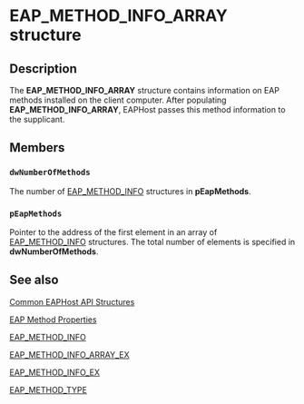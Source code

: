 # EAP_METHOD_INFO_ARRAY structure

## Description

The **EAP_METHOD_INFO_ARRAY** structure contains information on EAP methods installed on the client computer. After populating **EAP_METHOD_INFO_ARRAY**, EAPHost passes this method information to the supplicant.

## Members

### `dwNumberOfMethods`

The number of [EAP_METHOD_INFO](https://learn.microsoft.com/windows/desktop/api/eaptypes/ns-eaptypes-eap_method_info) structures in **pEapMethods**.

### `pEapMethods`

Pointer to the address of the first element in an array of [EAP_METHOD_INFO](https://learn.microsoft.com/windows/desktop/api/eaptypes/ns-eaptypes-eap_method_info) structures. The total number of elements is specified in **dwNumberOfMethods**.

## See also

[Common EAPHost API Structures](https://learn.microsoft.com/windows/win32/eaphost/common-eap-host-api-structures)

[EAP Method Properties](https://learn.microsoft.com/windows/win32/eaphost/eap-method-properties)

[EAP_METHOD_INFO](https://learn.microsoft.com/windows/desktop/api/eaptypes/ns-eaptypes-eap_method_info)

[EAP_METHOD_INFO_ARRAY_EX](https://learn.microsoft.com/windows/desktop/api/eaptypes/ns-eaptypes-eap_method_info_array_ex)

[EAP_METHOD_INFO_EX](https://learn.microsoft.com/windows/desktop/api/eaptypes/ns-eaptypes-eap_method_info_ex)

[EAP_METHOD_TYPE](https://learn.microsoft.com/windows/desktop/api/eaptypes/ns-eaptypes-eap_method_type)